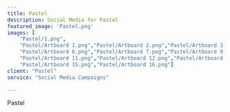```yaml
---
title: Pastel
description: Social Media for Pastel
featured_image: 'Pastel.png'
images: [
    "Pastel/1.png", 
    "Pastel/Artboard 1.png","Pastel/Artboard 2.png","Pastel/Artboard 3.png","Pastel/Artboard 5.png", 
    "Pastel/Artboard 6.png","Pastel/Artboard 7.png","Pastel/Artboard 9.png","Pastel/Artboard 10.png",
    "Pastel/Artboard 11.png","Pastel/Artboard 12.png","Pastel/Artboard 13.png","Pastel/Artboard 14.png",
    "Pastel/Artboard 15.png","Pastel/Artboard 16.png"]
client: "Pastel"
service: "Social Media Campaigns"

---
```

Pastel
